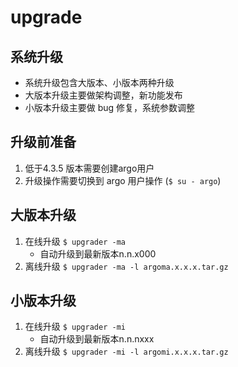 # upgrade

## 系统升级
  * 系统升级包含大版本、小版本两种升级
  * 大版本升级主要做架构调整，新功能发布
  * 小版本升级主要做 bug 修复，系统参数调整
## 升级前准备
1. 低于4.3.5 版本需要创建argo用户  
2. 升级操作需要切换到 argo 用户操作 (`$ su - argo`)
## 大版本升级
  1. 在线升级
    `$ upgrader -ma`  
      * 自动升级到最新版本n.n.x000
  2. 离线升级
    `$ upgrader -ma -l argoma.x.x.x.tar.gz`
## 小版本升级
  1. 在线升级
   `$ upgrader -mi`  
     * 自动升级到最新版本n.n.nxxx
  2. 离线升级
   `$ upgrader -mi -l argomi.x.x.x.tar.gz`

